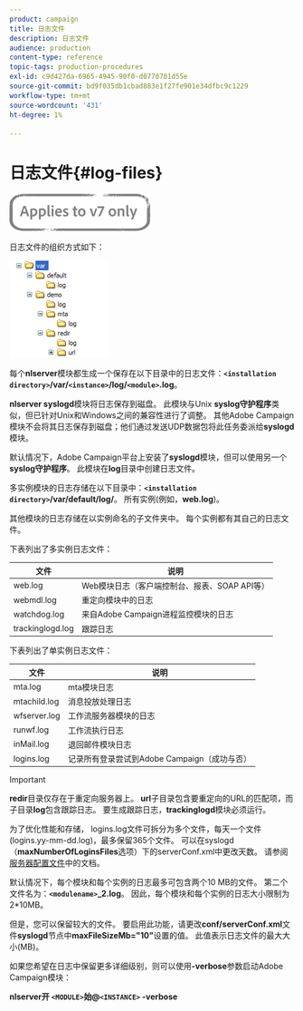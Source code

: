 ```yaml
---
product: campaign
title: 日志文件
description: 日志文件
audience: production
content-type: reference
topic-tags: production-procedures
exl-id: c9d427da-6965-4945-90f0-d0770701d55e
source-git-commit: bd9f035db1cbad883e1f27fe901e34dfbc9c1229
workflow-type: tm+mt
source-wordcount: '431'
ht-degree: 1%

---
```


# 日志文件{#log-files}

![](../../assets/v7-only.svg)

日志文件的组织方式如下：

![](assets/d_ncs_directory.png)

每个&#x200B;**nlserver**&#x200B;模块都生成一个保存在以下目录中的日志文件：**`<installation directory>`/var/`<instance>`/log/`<module>`.log**。

**nlserver syslogd**&#x200B;模块将日志保存到磁盘。 此模块与Unix **syslog守护程序**&#x200B;类似，但已针对Unix和Windows之间的兼容性进行了调整。 其他Adobe Campaign模块不会将其日志保存到磁盘；他们通过发送UDP数据包将此任务委派给&#x200B;**syslogd**&#x200B;模块。

默认情况下，Adobe Campaign平台上安装了&#x200B;**syslogd**&#x200B;模块，但可以使用另一个&#x200B;**syslog守护程序**。 此模块在&#x200B;**log**&#x200B;目录中创建日志文件。

多实例模块的日志存储在以下目录中：**`<installation directory>`/var/default/log/**。 所有实例(例如，**web.log**)。

其他模块的日志存储在以实例命名的子文件夹中。 每个实例都有其自己的日志文件。

下表列出了多实例日志文件：

| 文件 | 说明 |
|---|---|
| web.log | Web模块日志（客户端控制台、报表、SOAP API等） |
| webmdl.log | 重定向模块中的日志 |
| watchdog.log | 来自Adobe Campaign进程监控模块的日志 |
| trackinglogd.log | 跟踪日志 |

下表列出了单实例日志文件：

| 文件 | 说明 |
|---|---|
| mta.log | mta模块日志 |
| mtachild.log | 消息投放处理日志 |
| wfserver.log | 工作流服务器模块的日志 |
| runwf.log | 工作流执行日志 |
| inMail.log | 退回邮件模块日志 |
| logins.log | 记录所有登录尝试到Adobe Campaign（成功与否） |

>[!IMPORTANT]
>
>**redir**&#x200B;目录仅存在于重定向服务器上。 **url**&#x200B;子目录包含要重定向的URL的匹配项，而子目录&#x200B;**log**&#x200B;包含跟踪日志。 要生成跟踪日志，**trackinglogd**&#x200B;模块必须运行。

为了优化性能和存储， logins.log文件可拆分为多个文件，每天一个文件(logins.yy-mm-dd.log)，最多保留365个文件。 可以在syslogd（**maxNumberOfLoginsFiles**&#x200B;选项）下的serverConf.xml中更改天数。 请参阅[服务器配置文件](../../installation/using/the-server-configuration-file.md#syslogd)中的文档。

默认情况下，每个模块和每个实例的日志最多可包含两个10 MB的文件。 第二个文件名为：**`<modulename>`_2.log**。 因此，每个模块和每个实例的日志大小限制为2*10MB。

但是，您可以保留较大的文件。 要启用此功能，请更改&#x200B;**conf/serverConf.xml**&#x200B;文件&#x200B;**syslogd**&#x200B;节点中&#x200B;**maxFileSizeMb=&quot;10&quot;**&#x200B;设置的值。 此值表示日志文件的最大大小(MB)。

如果您希望在日志中保留更多详细级别，则可以使用&#x200B;**-verbose**&#x200B;参数启动Adobe Campaign模块：

**nlserver开 `<MODULE>`始@`<INSTANCE>` -verbose**

